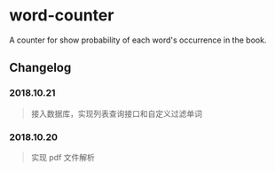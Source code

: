 # word-counter

A counter for show probability of each word's occurrence in the book.

## Changelog

### 2018.10.21

> 接入数据库，实现列表查询接口和自定义过滤单词

### 2018.10.20

> 实现 pdf 文件解析
